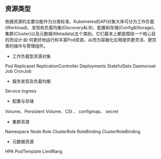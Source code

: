 ## 资源类型

依据资源的主要功能作为分类标准，Kubemetes的API对象大体可分为工作负载\(Workload\)、发现和负载均衡\(Discovery&LB\)、配置和存储\(Config&Storage\)、集群\(Cluster\)以及元数据\(Metadata\)五个类别。它们基本上都是围绕一个核心目的而设计:如 何更好地运行和丰富Pod资源，从而为容器化应用提供更灵活、更完善的操作与管理组件。

* 工作负载型资源对象	

Pod  Replicaset  ReplicationController  Deployments StatefulSets Daemonset Job CronJob

* 服务发现及负载均衡	 

Service  Ingress

* 配置与存储	

Volume、Persistent Volume、CSl 、 configmap、  secret

* 集群资源	

Namespace Node Role ClusterRole  RoleBinding  ClusterRoleBinding

* 元数据资源	

HPA PodTemplate LimitRang

